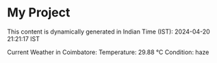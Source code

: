 # My Project

This content is dynamically generated in Indian Time (IST): 2024-04-20 21:21:17 IST


Current Weather in Coimbatore:
Temperature: 29.88 °C
Condition: haze
